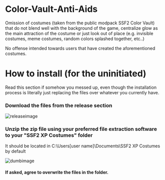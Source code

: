 # Color-Vault-Anti-Aids
Omission of costumes (taken from the public modpack SSF2 Color Vault) that do not blend well with the background of the game, centralize glow as the main attraction of the costume or just look out of place (e.g. invisible costumes, meme costumes, random colors splashed together, etc..)

No offense intended towards users that have created the aforementioned costumes.

# How to install (for the uninitiated)

Read this section if somehow you messed up, even though the installation process is literally just replacing the files over whatever you currently have.


### Download the files from the release section

![releaseimage](https://lithi.io/file/q1z3.png)

### Unzip the zip file using your preferred file extraction software to your "SSF2 XP Costumes" folder

It should be located in C:\Users\[user name]\Documents\SSF2 XP Costumes by default

![dumbimage](https://lithi.io/file/TFz0.png)

#### If asked, agree to overwrite the files in the folder.
